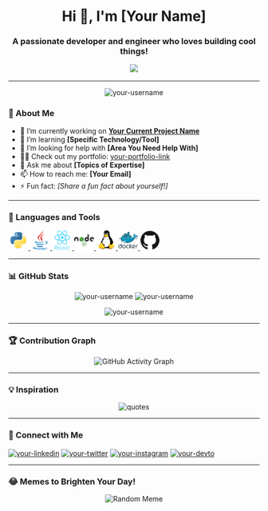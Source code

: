 <!-- Header with an Animated Greeting -->
<h1 align="center">Hi 👋, I'm [Your Name]</h1>
<h3 align="center">A passionate developer and engineer who loves building cool things!</h3>

<p align="center">
  <img src="https://readme-typing-svg.demolab.com?font=Fira+Code&size=24&pause=1000&color=F75C7E&center=true&vCenter=true&width=435&lines=Welcome+to+my+GitHub+Profile!;I'm+a+%3CDeveloper%2F%3E;Lifelong+Learner+and+Problem+Solver!;Open+to+Collaborations!">
</p>

---

<!-- Profile Views Badge -->
<p align="center">
  <img src="https://komarev.com/ghpvc/?username=your-username&label=Profile%20views&color=brightgreen&style=flat" alt="your-username" />
</p>

<!-- About Section -->
### 🌟 About Me

- 🔭 I’m currently working on **[Your Current Project Name](link-to-project)**  
- 🌱 I’m learning **[Specific Technology/Tool]**  
- 🤝 I’m looking for help with **[Area You Need Help With]**  
- 👨‍💻 Check out my portfolio: [your-portfolio-link](https://your-portfolio-link.com)  
- 💬 Ask me about **[Topics of Expertise]**  
- 📫 How to reach me: **[Your Email]**  
- ⚡ Fun fact: *[Share a fun fact about yourself!]*  

---

<!-- Languages and Tools Section -->
### 🚀 Languages and Tools
<p>
  <a href="https://www.python.org/" target="_blank" rel="noreferrer"> <img src="https://raw.githubusercontent.com/devicons/devicon/master/icons/python/python-original.svg" alt="python" width="40" height="40"/> </a>
  <a href="https://www.java.com" target="_blank" rel="noreferrer"> <img src="https://raw.githubusercontent.com/devicons/devicon/master/icons/java/java-original.svg" alt="java" width="40" height="40"/> </a>
  <a href="https://reactjs.org/" target="_blank" rel="noreferrer"> <img src="https://raw.githubusercontent.com/devicons/devicon/master/icons/react/react-original-wordmark.svg" alt="react" width="40" height="40"/> </a>
  <a href="https://nodejs.org" target="_blank" rel="noreferrer"> <img src="https://raw.githubusercontent.com/devicons/devicon/master/icons/nodejs/nodejs-original-wordmark.svg" alt="nodejs" width="40" height="40"/> </a>
  <a href="https://www.linux.org/" target="_blank" rel="noreferrer"> <img src="https://raw.githubusercontent.com/devicons/devicon/master/icons/linux/linux-original.svg" alt="linux" width="40" height="40"/> </a>
  <a href="https://www.docker.com/" target="_blank" rel="noreferrer"> <img src="https://raw.githubusercontent.com/devicons/devicon/master/icons/docker/docker-original-wordmark.svg" alt="docker" width="40" height="40"/> </a>
  <a href="https://www.github.com/" target="_blank" rel="noreferrer"> <img src="https://raw.githubusercontent.com/devicons/devicon/master/icons/github/github-original.svg" alt="github" width="40" height="40"/> </a>
</p>

---

<!-- GitHub Stats -->
### 📊 GitHub Stats
<p align="center">
  <img src="https://github-readme-stats.vercel.app/api?username=your-username&show_icons=true&theme=radical" alt="your-username" />
  <img src="https://github-readme-streak-stats.herokuapp.com/?user=your-username&theme=radical" alt="your-username" />
</p>

<!-- Top Languages -->
<p align="center">
  <img src="https://github-readme-stats.vercel.app/api/top-langs?username=your-username&show_icons=true&locale=en&layout=compact&theme=radical" alt="your-username" />
</p>

---

<!-- Dynamic Activity Graph -->
### 🏆 Contribution Graph
<p align="center">
  <img src="https://activity-graph.herokuapp.com/graph?username=your-username&bg_color=0f2d3d&color=1cadfb&line=1cadfb&point=1cadfb&area=true&hide_border=true" alt="GitHub Activity Graph" />
</p>

---

<!-- Fun Quotes Section -->
### 💡 Inspiration
<p align="center">
  <img src="https://quotes-github-readme.vercel.app/api?type=horizontal&theme=radical" alt="quotes" />
</p>

---

<!-- Connect with Me -->
### 🤝 Connect with Me
<p>
  <a href="https://linkedin.com/in/your-profile" target="blank"><img align="center" src="https://cdn.jsdelivr.net/npm/simple-icons@3.0.1/icons/linkedin.svg" alt="your-linkedin" height="30" width="40" /></a>
  <a href="https://twitter.com/your-profile" target="blank"><img align="center" src="https://cdn.jsdelivr.net/npm/simple-icons@3.0.1/icons/twitter.svg" alt="your-twitter" height="30" width="40" /></a>
  <a href="https://instagram.com/your-profile" target="blank"><img align="center" src="https://cdn.jsdelivr.net/npm/simple-icons@3.0.1/icons/instagram.svg" alt="your-instagram" height="30" width="40" /></a>
  <a href="https://dev.to/your-profile" target="blank"><img align="center" src="https://cdn.jsdelivr.net/npm/simple-icons@3.0.1/icons/dev-dot-to.svg" alt="your-devto" height="30" width="40" /></a>
</p>

---

<!-- Random Memes or Fun -->
### 😂 Memes to Brighten Your Day!
<p align="center">
  <img src="https://random-memer.herokuapp.com/" alt="Random Meme" />
</p>
